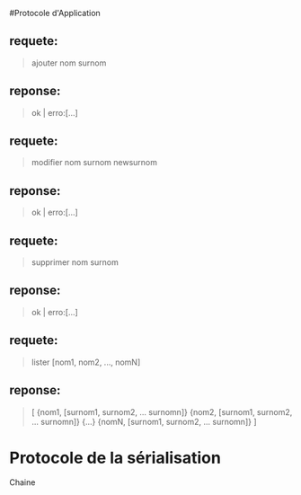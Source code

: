 #Protocole d'Application

## requete:
> ajouter nom surnom
## reponse:
> ok | erro:[...]

## requete:
> modifier nom surnom newsurnom
## reponse:
> ok | erro:[...]

## requete:
> supprimer nom surnom
## reponse:
> ok | erro:[...]

## requete:
> lister [nom1, nom2, ..., nomN]
## reponse:
> [
>     {nom1, [surnom1, surnom2, ... surnomn]}
>     {nom2, [surnom1, surnom2, ... surnomn]}
>     {...}
>     {nomN, [surnom1, surnom2, ... surnomn]}
> ]


# Protocole de la sérialisation

Chaine

